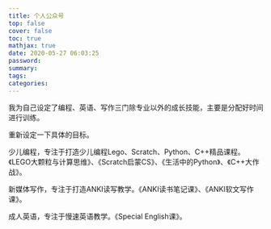 ```yaml
---
title: 个人公众号
top: false
cover: false
toc: true
mathjax: true
date: 2020-05-27 06:03:25
password:
summary:
tags:
categories:
---
```


我为自己设定了编程、英语、写作三门除专业以外的成长技能，主要是分配好时间进行训练。



重新设定一下具体的目标。



少儿编程，专注于打造少儿编程Lego、Scratch、Python、C++精品课程。《LEGO大颗粒与计算思维》、《Scratch启蒙CS》、《生活中的Python》、《C++大作战》。



新媒体写作，专注于打造ANKI读写教学。《ANKI读书笔记课》、《ANKI软文写作课》。



成人英语，专注于慢速英语教学。《Special English课》。











